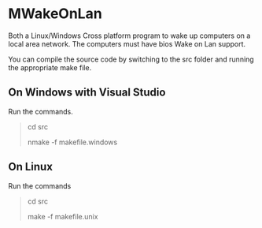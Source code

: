 MWakeOnLan
==========

Both a Linux/Windows Cross platform program to wake up computers on a local area network.  The computers must have bios Wake on Lan support.

You can compile the source code by switching to the src folder and running the
appropriate make file.


On Windows with Visual Studio
-----------------------------

Run the commands.
>  cd src
>
>  nmake -f makefile.windows


On Linux
--------

Run the commands
>  cd src
>
>  make -f makefile.unix


